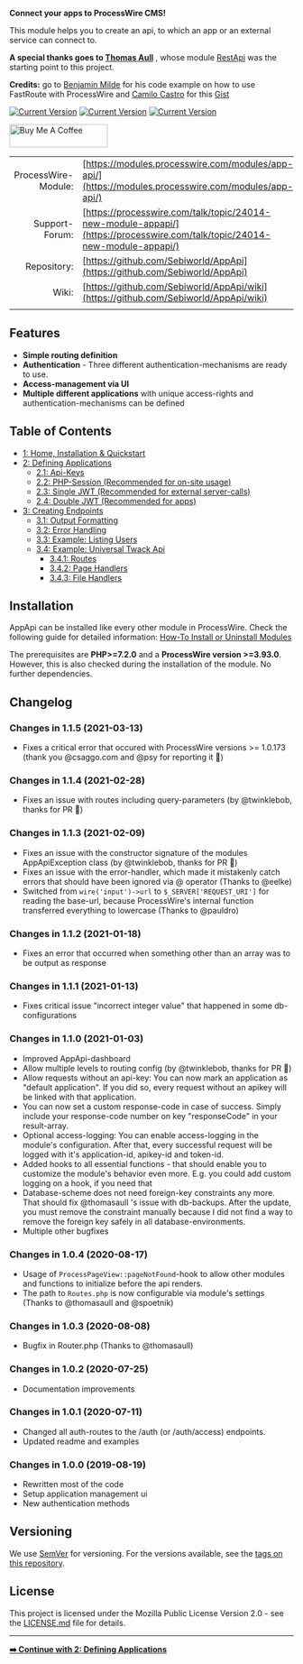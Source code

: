 **Connect your apps to ProcessWire CMS!**

This module helps you to create an api, to which an app or an external service can connect to.

**A special thanks goes to [Thomas Aull](https://github.com/thomasaull)** , whose module [RestApi](https://modules.processwire.com/modules/rest-api/) was the starting point to this project.

**Credits:** go to [Benjamin Milde](https://github.com/LostKobrakai) for his code example on how to use FastRoute with ProcessWire and [Camilo Castro](https://gist.github.com/clsource) for this [Gist](https://gist.github.com/clsource/dc7be74afcbfc5fe752c)

[![Current Version](https://img.shields.io/github/v/tag/Sebiworld/AppApi?label=Current%20Version)](https://img.shields.io/github/v/tag/Sebiworld/AppApi?label=Current%20Version) [![Current Version](https://img.shields.io/github/issues-closed-raw/Sebiworld/AppApi?color=%2356d364)](https://img.shields.io/github/issues-closed-raw/Sebiworld/AppApi?color=%2356d364) [![Current Version](https://img.shields.io/github/issues-raw/Sebiworld/AppApi)](https://img.shields.io/github/issues-raw/Sebiworld/AppApi)

<a href="https://www.buymeacoffee.com/Sebi.dev" target="_blank"><img src="https://cdn.buymeacoffee.com/buttons/default-orange.png" alt="Buy Me A Coffee" height="41" width="174"></a>

| | |
| ------------------: | -------------------------------------------------------------------------- |
| ProcessWire-Module: | [https://modules.processwire.com/modules/app-api/](https://modules.processwire.com/modules/app-api/)                                                                    |
|      Support-Forum: | [https://processwire.com/talk/topic/24014-new-module-appapi/](https://processwire.com/talk/topic/24014-new-module-appapi/)                                                                      |
|         Repository: | [https://github.com/Sebiworld/AppApi](https://github.com/Sebiworld/AppApi) |
| Wiki: | [https://github.com/Sebiworld/AppApi/wiki](https://github.com/Sebiworld/AppApi/wiki) |
| | |

<a name="features"></a>

## Features

- **Simple routing definition**
- **Authentication** - Three different authentication-mechanisms are ready to use.
- **Access-management via UI**
- **Multiple different applications** with unique access-rights and authentication-mechanisms can be defined

## Table of Contents

- [1: Home, Installation & Quickstart](https://github.com/Sebiworld/AppApi/wiki)
- [2: Defining Applications](https://github.com/Sebiworld/AppApi/wiki/2.0:-Defining-Applications)
  - [2.1: Api-Keys](https://github.com/Sebiworld/AppApi/wiki/2.1:-Api-Keys)
  - [2.2: PHP-Session (Recommended for on-site usage)](https://github.com/Sebiworld/AppApi/wiki/2.2:-PHP-Session)
  - [2.3: Single JWT (Recommended for external server-calls)](https://github.com/Sebiworld/AppApi/wiki/2.3:-Single-JWT)
  - [2.4: Double JWT (Recommended for apps)](https://github.com/Sebiworld/AppApi/wiki/2.4:-Double-JWT)
- [3: Creating Endpoints](https://github.com/Sebiworld/AppApi/wiki/3.0:-Creating-Endpoints)
  - [3.1: Output Formatting](https://github.com/Sebiworld/AppApi/wiki/3.1:-Output-Formatting)
  - [3.2: Error Handling](https://github.com/Sebiworld/AppApi/wiki/3.2:-Error-Handling)
  - [3.3: Example: Listing Users](https://github.com/Sebiworld/AppApi/wiki/3.3:-Example:-Listing-Users)
  - [3.4: Example: Universal Twack Api](https://github.com/Sebiworld/AppApi/wiki/3.4:-Example:-Universal-Twack-Api)
    - [3.4.1: Routes](https://github.com/Sebiworld/AppApi/wiki/3.4:-Example:-Universal-Twack-Api#example2-routes)
    - [3.4.2: Page Handlers](https://github.com/Sebiworld/AppApi/wiki/3.4:-Example:-Universal-Twack-Api#example2-page-handlers)
    - [3.4.3: File Handlers](https://github.com/Sebiworld/AppApi/wiki/3.4:-Example:-Universal-Twack-Api#example2-file-handlers)

<a name="installation"></a>

## Installation

AppApi can be installed like every other module in ProcessWire. Check the following guide for detailed information: [How-To Install or Uninstall Modules](http://modules.processwire.com/install-uninstall/)

The prerequisites are **PHP>=7.2.0** and a **ProcessWire version >=3.93.0**. However, this is also checked during the installation of the module. No further dependencies.


<a name="changelog"></a>

## Changelog

### Changes in 1.1.5 (2021-03-13)
- Fixes a critical error that occured with ProcessWire versions >= 1.0.173 (thank you @csaggo.com and @psy for reporting it 🤗)

### Changes in 1.1.4 (2021-02-28)
- Fixes an issue with routes including query-parameters (by @twinklebob, thanks for PR 🤗)

### Changes in 1.1.3 (2021-02-09)

- Fixes an issue with the constructor signature of the modules AppApiException class (by @twinklebob, thanks for PR 🤗)
- Fixes an issue with the error-handler, which made it mistakenly catch errors that should have been ignored via @ operator (Thanks to @eelke)
- Switched from `wire('input')->url` to `$_SERVER['REQUEST_URI']` for reading the base-url, because ProcessWire's internal function transferred everything to lowercase (Thanks to @pauldro)

### Changes in 1.1.2 (2021-01-18)

- Fixes an error that occurred when something other than an array was to be output as response

### Changes in 1.1.1 (2021-01-13)

- Fixes critical issue "incorrect integer value" that happened in some db-configurations

### Changes in 1.1.0 (2021-01-03)

- Improved AppApi-dashboard
- Allow multiple levels to routing config (by @twinklebob, thanks for PR 🤗)
- Allow requests without an api-key: You can now mark an application as "default application". If you did so, every request without an apikey will be linked with that application.
- You can now set a custom response-code in case of success. Simply include your response-code number on key "responseCode" in your result-array.
- Optional access-logging: You can enable access-logging in the module's configuration. After that, every successful request will be logged with it's application-id, apikey-id and token-id.
- Added hooks to all essential functions - that should enable you to customize the module's behavior even more. E.g. you could add custom logging on a hook, if you need that
- Database-scheme does not need foreign-key constraints any more. That should fix @thomasaull 's issue with db-backups. After the update, you must remove the constraint manually because I did not find a way to remove the foreign key safely in all database-environments.
- Multiple other bugfixes

### Changes in 1.0.4 (2020-08-17)

- Usage of `ProcessPageView::pageNotFound`-hook to allow other modules and functions to initialize before the api renders.
- The path to `Routes.php` is now configurable via module's settings
(Thanks to @thomasaull and @spoetnik)

### Changes in 1.0.3 (2020-08-08)

- Bugfix in Router.php (Thanks to @thomasaull)

### Changes in 1.0.2 (2020-07-25)

- Documentation improvements

### Changes in 1.0.1 (2020-07-11)

- Changed all auth-routes to the /auth (or /auth/access) endpoints.
- Updated readme and examples

### Changes in 1.0.0 (2019-08-19)

- Rewritten most of the code
- Setup application management ui
- New authentication methods

<a name="versioning"></a>

## Versioning

We use [SemVer](http://semver.org/) for versioning. For the versions available, see the [tags on this repository](https://github.com/Sebiworld/AppApi/tags).

<a name="license"></a>

## License

This project is licensed under the Mozilla Public License Version 2.0 - see the [LICENSE.md](LICENSE.md) file for details.

***


[**:arrow_right: Continue with 2: Defining Applications**](https://github.com/Sebiworld/AppApi/wiki/2.0:-Defining-Applications)
